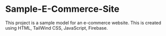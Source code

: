 # Sample-E-Commerce-Site
This project is a sample model for an e-commerce website.
This is created using HTML, TailWind CSS, JavaScript, Firebase.
